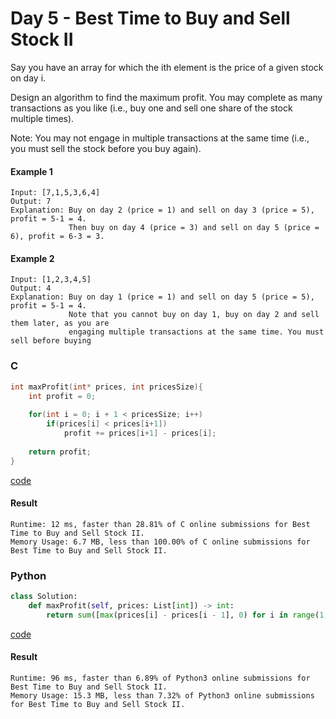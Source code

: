 # Day 5 - Best Time to Buy and Sell Stock II
Say you have an array for which the ith element is the price of a given stock on day i.

Design an algorithm to find the maximum profit. You may complete as many transactions as you like (i.e., buy one and sell one share of the stock multiple times).

Note: You may not engage in multiple transactions at the same time (i.e., you must sell the stock before you buy again).

#### Example 1
```
Input: [7,1,5,3,6,4]
Output: 7
Explanation: Buy on day 2 (price = 1) and sell on day 3 (price = 5), profit = 5-1 = 4.
             Then buy on day 4 (price = 3) and sell on day 5 (price = 6), profit = 6-3 = 3.
```

#### Example 2
```
Input: [1,2,3,4,5]
Output: 4
Explanation: Buy on day 1 (price = 1) and sell on day 5 (price = 5), profit = 5-1 = 4.
             Note that you cannot buy on day 1, buy on day 2 and sell them later, as you are
             engaging multiple transactions at the same time. You must sell before buying
```

### C
```C
int maxProfit(int* prices, int pricesSize){
    int profit = 0;
    
    for(int i = 0; i + 1 < pricesSize; i++)
        if(prices[i] < prices[i+1])
            profit += prices[i+1] - prices[i];
    
    return profit;
}
```
[code](C/Best-Time-to-Buy-and-Sell-Stock-II.c)

#### Result
```
Runtime: 12 ms, faster than 28.81% of C online submissions for Best Time to Buy and Sell Stock II.
Memory Usage: 6.7 MB, less than 100.00% of C online submissions for Best Time to Buy and Sell Stock II.
```

### Python
```python
class Solution:
    def maxProfit(self, prices: List[int]) -> int:
        return sum([max(prices[i] - prices[i - 1], 0) for i in range(1, len(prices))])
```
[code](Python/Best-Time-to-Buy-and-Sell-Stock-II.py)

#### Result
```
Runtime: 96 ms, faster than 6.89% of Python3 online submissions for Best Time to Buy and Sell Stock II.
Memory Usage: 15.3 MB, less than 7.32% of Python3 online submissions for Best Time to Buy and Sell Stock II.
```
